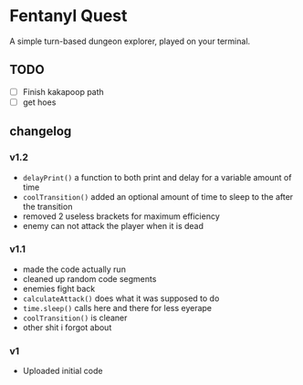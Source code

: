 # Fentanyl Quest

A simple turn-based dungeon explorer, played on your terminal.

## TODO
- [ ] Finish kakapoop path
- [ ] get hoes

## changelog
### v1.2
- `delayPrint()` a function to both print and delay for a variable amount of time
- `coolTransition()` added an optional amount of time to sleep to the after the transition
- removed 2 useless brackets for maximum efficiency
- enemy can not attack the player when it is dead

### v1.1
- made the code actually run
- cleaned up random code segments
- enemies fight back
- `calculateAttack()` does what it was supposed to do
- `time.sleep()` calls here and there for less eyerape
- `coolTransition()` is cleaner
- other shit i forgot about

### v1
- Uploaded initial code
